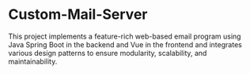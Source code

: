 # Custom-Mail-Server
This project implements a feature-rich web-based email program using Java Spring Boot in the backend and Vue in the frontend and integrates various design patterns to ensure modularity, scalability, and maintainability.
